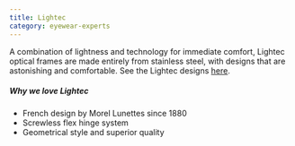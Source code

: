 ```yaml
---
title: Lightec
category: eyewear-experts
---
```


<div class="employee-heading">
A combination of lightness and technology for immediate comfort, Lightec optical frames are made entirely from stainless steel, with designs that are astonishing and comfortable. See the Lightec designs <a href="https://morel-france.com/morel-lightec/">here</a>.
</div>

##### Why we love Lightec

- French design by Morel Lunettes since 1880
- Screwless flex hinge system
- Geometrical style and superior quality
